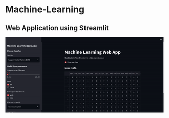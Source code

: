 # Machine-Learning

## Web Application using Streamlit

![](https://github.com/RoeChuck/Machine-Learning/blob/main/ML_Webapp_Demo.gif)
